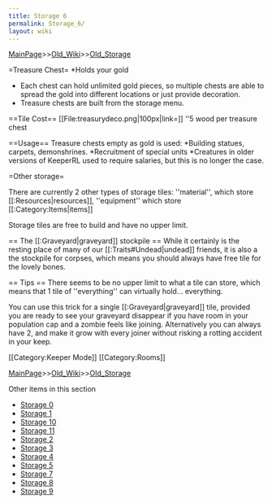 ```yaml
---
title: Storage 6
permalink: Storage_6/
layout: wiki
---
```


[MainPage](/keeperrl_wiki/ "wikilink")>>[Old_Wiki](/keeperrl_wiki/Old_Wiki "wikilink")>>[Old_Storage](/keeperrl_wiki/Old_Storage "wikilink")

=Treasure Chest=
*Holds your gold
* Each chest can hold unlimited gold pieces, so multiple chests are able to spread the gold into different locations or just provide decoration.
* Treasure chests are built from the storage menu.

==Tile Cost==
[[File:treasurydeco.png|100px|link=]] ''5 wood per treasure chest

==Usage==
Treasure chests empty as gold is used:
*Building statues, carpets, demonshrines.
*Recruitment of special units
*Creatures in older versions of KeeperRL used to require salaries, but this is no longer the case.

=Other storage=

There are currently 2 other types of storage tiles: ''material'', which store [[:Resources|resources]], ''equipment'' which store [[:Category:Items|items]]

Storage tiles are free to build and have no upper limit.

== The [[:Graveyard|graveyard]] stockpile ==
While it certainly is the resting place of many of our [[:Traits#Undead|undead]] friends, it is also a the stockpile for corpses, which means you should always have free tile for the lovely bones.

== Tips ==
There seems to be no upper limit to what a tile can store, which means that 1 tile of ''everything'' can virtually hold... everything.

You can use this trick for a single [[:Graveyard|graveyard]] tile, provided you are ready to see your graveyard disappear if you have room in your population cap and a zombie feels like joining. Alternatively you can always have 2, and make it grow with every joiner without risking a rotting accident in your keep. 

[[Category:Keeper Mode]]
[[Category:Rooms]]

[MainPage](/keeperrl_wiki/ "wikilink")>>[Old_Wiki](/keeperrl_wiki/Old_Wiki "wikilink")>>[Old_Storage](/keeperrl_wiki/Old_Storage "wikilink")

Other items in this section
-    [Storage 0](/keeperrl_wiki/Storage_0 "wikilink")
-    [Storage 1](/keeperrl_wiki/Storage_1 "wikilink")
-    [Storage 10](/keeperrl_wiki/Storage_10 "wikilink")
-    [Storage 11](/keeperrl_wiki/Storage_11 "wikilink")
-    [Storage 2](/keeperrl_wiki/Storage_2 "wikilink")
-    [Storage 3](/keeperrl_wiki/Storage_3 "wikilink")
-    [Storage 4](/keeperrl_wiki/Storage_4 "wikilink")
-    [Storage 5](/keeperrl_wiki/Storage_5 "wikilink")
-    [Storage 7](/keeperrl_wiki/Storage_7 "wikilink")
-    [Storage 8](/keeperrl_wiki/Storage_8 "wikilink")
-    [Storage 9](/keeperrl_wiki/Storage_9 "wikilink")
